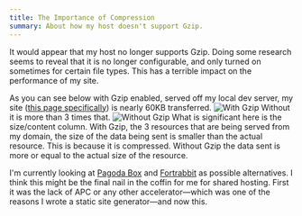 ```yaml
---
title: The Importance of Compression
summary: About how my host doesn't support Gzip.
---
```

It would appear that my host no longer supports Gzip. Doing some research seems to reveal that it is no longer configurable, and only turned on sometimes for certain file types. This has a terrible impact on the performance of my site.

As you can see below with Gzip enabled, served off my local dev server, my site ([this page specifically](/posts/a-newer-site/)) is nearly 60KB transferred. ![With Gzip](/uploads/thumbnails/with-gzip.jpg) Without it is more than 3 times that. ![Without Gzip](/uploads/thumbnails/without-gzip.jpg) What is significant here is the size/content column. With Gzip, the 3 resources that are being served from my domain, the size of the data being sent is smaller than the actual resource. This is because it is compressed. Without Gzip the data sent is more or equal to the actual size of the resource.

I'm currently looking at [Pagoda Box][pagoda_box] and [Fortrabbit][fortrabbit] as possible alternatives. I think this might be the final nail in the coffin for me for shared hosting. First it was the lack of APC or any other accelerator&mdash;which was one of the reasons I wrote a static site generator&mdash;and now this.

[pagoda_box]: https://pagodabox.com/
[fortrabbit]: http://fortrabbit.com/
